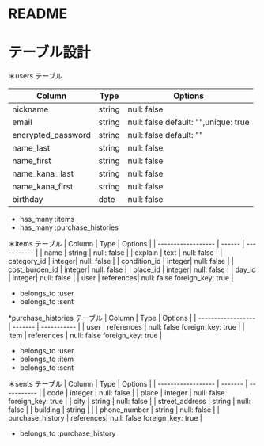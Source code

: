 # README

# テーブル設計

＊users テーブル

| Column             | Type   | Options                |
| ------------------ | ------ | -----------            |
| nickname           | string | null: false            |
| email              | string | null: false default: "",unique: true|
| encrypted_password | string | null: false default: ""|
| name_last          | string | null: false            |
| name_first         | string | null: false            |
| name_kana_ last    | string | null: false            |
| name_kana_first    | string | null: false            |
| birthday           | date   | null: false            |

- has_many :items
- has_many :purchase_histories

＊items テーブル
| Column             | Type   | Options                |
| ------------------ | ------ | -----------            |
| name               | string | null: false            |
| explain            | text   | null: false            |
| category_id        | integer| null: false            |
| condition_id       | integer| null: false            |
| cost_burden_id     | integer| null: false            |
| place_id           | integer| null: false            |
| day_id             | integer| null: false            |
| user               | references| null: false foreign_key: true           |

- belongs_to :user
- belongs_to :sent


*purchase_histories テーブル
| Column             | Type    | Options                                     |
| ------------------ | ------- | -----------                                 |
| user               | references | null: false  foreign_key: true           |
| item               | references | null: false  foreign_key: true           |

- belongs_to :user
- belongs_to :item
- belongs_to :sent


＊sents テーブル
| Column             | Type    | Options                 |
| ------------------ | ------- | -----------             |
| code               | integer | null: false             |
| place              | integer | null: false   foreign_key: true          |
| city               | string  | null: false             |
| street_address     | string  | null: false             |
| building           | string  |                         |
| phone_number       | string  | null: false             |
| purchase_history   | references| null: false   foreign_key: true          |

- belongs_to :purchase_history